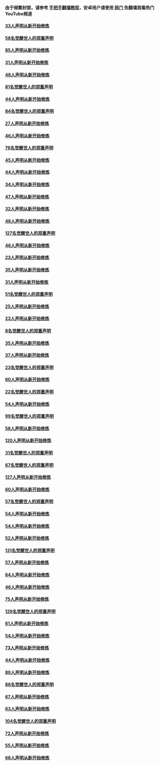 #### 由于频繁封锁，请参考 [手把手翻墙教程](https://github.com/gfw-breaker/guides/wiki/)，安卓用户请使用 [网门](https://github.com/gfw-breaker/nogfw/blob/master/dl.md?t=03100900) 免翻墙观看热门YouTube频道 

#### [33人声明从新开始修炼](../pages/91/421804.md?t=03100900) 

#### [58名觉醒世人的郑重声明](../pages/91/421845.md?t=03100900) 

#### [85人声明从新开始修炼](../pages/91/421769.md?t=03100900) 

#### [31人声明从新开始修炼](../pages/91/421763.md?t=03100900) 

#### [48人声明从新开始修炼](../pages/91/421605.md?t=03100900) 

#### [81名觉醒世人的郑重声明](../pages/91/421656.md?t=03100900) 

#### [44人声明从新开始修炼](../pages/91/421544.md?t=03100900) 

#### [84名觉醒世人的郑重声明](../pages/91/421543.md?t=03100900) 

#### [27人声明从新开始修炼](../pages/91/421465.md?t=03100900) 

#### [46人声明从新开始修炼](../pages/91/421454.md?t=03100900) 

#### [76名觉醒世人的郑重声明](../pages/91/421453.md?t=03100900) 

#### [45人声明从新开始修炼](../pages/91/421452.md?t=03100900) 

#### [44人声明从新开始修炼](../pages/91/421422.md?t=03100900) 

#### [34人声明从新开始修炼](../pages/91/421322.md?t=03100900) 

#### [47人声明从新开始修炼](../pages/91/421264.md?t=03100900) 

#### [32人声明从新开始修炼](../pages/91/421225.md?t=03100900) 

#### [48人声明从新开始修炼](../pages/91/421202.md?t=03100900) 

#### [127名觉醒世人的郑重声明](../pages/91/421224.md?t=03100900) 

#### [46人声明从新开始修炼](../pages/91/421203.md?t=03100900) 

#### [23人声明从新开始修炼](../pages/91/421138.md?t=03100900) 

#### [35人声明从新开始修炼](../pages/91/421122.md?t=03100900) 

#### [31人声明从新开始修炼](../pages/91/421081.md?t=03100900) 

#### [51名觉醒世人的郑重声明](../pages/91/421080.md?t=03100900) 

#### [25人声明从新开始修炼](../pages/91/421020.md?t=03100900) 

#### [23人声明从新开始修炼](../pages/91/420884.md?t=03100900) 

#### [8名觉醒世人的郑重声明](../pages/91/420883.md?t=03100900) 

#### [35人声明从新开始修炼](../pages/91/420809.md?t=03100900) 

#### [37人声明从新开始修炼](../pages/91/420766.md?t=03100900) 

#### [23名觉醒世人的郑重声明](../pages/91/420765.md?t=03100900) 

#### [60人声明从新开始修炼](../pages/91/420727.md?t=03100900) 

#### [22名觉醒世人的郑重声明](../pages/91/420726.md?t=03100900) 

#### [54人声明从新开始修炼](../pages/91/420529.md?t=03100900) 

#### [99名觉醒世人的郑重声明](../pages/91/420528.md?t=03100900) 

#### [58人声明从新开始修炼](../pages/91/420198.md?t=03100900) 

#### [120人声明从新开始修炼](../pages/91/420141.md?t=03100900) 

#### [31名觉醒世人的郑重声明](../pages/91/420197.md?t=03100900) 

#### [67名觉醒世人的郑重声明](../pages/91/420140.md?t=03100900) 

#### [127人声明从新开始修炼](../pages/91/420082.md?t=03100900) 

#### [60人声明从新开始修炼](../pages/91/420081.md?t=03100900) 

#### [57名觉醒世人的郑重声明](../pages/91/420080.md?t=03100900) 

#### [54人声明从新开始修炼](../pages/91/419533.md?t=03100900) 

#### [54人声明从新开始修炼](../pages/91/419532.md?t=03100900) 

#### [52人声明从新开始修炼](../pages/91/419531.md?t=03100900) 

#### [131名觉醒世人的郑重声明](../pages/91/419530.md?t=03100900) 

#### [57人声明从新开始修炼](../pages/91/419430.md?t=03100900) 

#### [64人声明从新开始修炼](../pages/91/419429.md?t=03100900) 

#### [46人声明从新开始修炼](../pages/91/419428.md?t=03100900) 

#### [75人声明从新开始修炼](../pages/91/419427.md?t=03100900) 

#### [129名觉醒世人的郑重声明](../pages/91/419426.md?t=03100900) 

#### [61人声明从新开始修炼](../pages/91/419198.md?t=03100900) 

#### [54人声明从新开始修炼](../pages/91/419197.md?t=03100900) 

#### [73人声明从新开始修炼](../pages/91/419196.md?t=03100900) 

#### [44人声明从新开始修炼](../pages/91/419075.md?t=03100900) 

#### [89人声明从新开始修炼](../pages/91/419074.md?t=03100900) 

#### [88名觉醒世人的郑重声明](../pages/91/419195.md?t=03100900) 

#### [67人声明从新开始修炼](../pages/91/419073.md?t=03100900) 

#### [63人声明从新开始修炼](../pages/91/419072.md?t=03100900) 

#### [104名觉醒世人的郑重声明](../pages/91/419071.md?t=03100900) 

#### [72人声明从新开始修炼](../pages/91/418902.md?t=03100900) 

#### [55人声明从新开始修炼](../pages/91/418901.md?t=03100900) 

#### [68人声明从新开始修炼](../pages/91/418900.md?t=03100900) 

